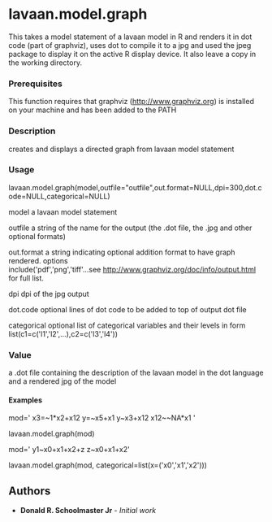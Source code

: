 # lavaan.model.graph

This takes a model statement of a lavaan model in R and renders it in dot code (part of graphviz), uses dot to compile it to a jpg and used the jpeg package to display it on the active R display device. It also leave a copy in the working directory.

### Prerequisites

This function requires that graphviz (http://www.graphviz.org) is installed on your machine and has been added to the PATH

### Description

creates and displays a directed graph from lavaan model statement

### Usage

lavaan.model.graph(model,outfile="outfile",out.format=NULL,dpi=300,dot.code=NULL,categorical=NULL)

model	   	a lavaan model statement

outfile    	a string of the name for the output (the .dot file, the .jpg and other optional formats)

out.format 	a string indicating optional addition format to have graph rendered. options 		
	   	include('pdf','png','tiff'...see http://www.graphviz.org/doc/info/output.html for full list.

dpi	   	dpi of the jpg output

dot.code   	optional lines of dot code to be added to top of output dot file

categorical 	optional list of categorical variables and their levels in form 	
		list(c1=c('l1','l2',...),c2=c('l3','l4'))

### Value

a .dot file containing the description of the lavaan model in the dot language and a rendered jpg of the model

#### Examples
mod='
x3=~1*x2+x12
y=~x5+x1
y~x3+x12
x12~~NA*x1
'

lavaan.model.graph(mod)

mod='
y1~x0+x1+x2+z
z~x0+x1+x2'

lavaan.model.graph(mod, categorical=list(x=('x0','x1','x2')))


## Authors

* **Donald R. Schoolmaster Jr** - *Initial work* 

